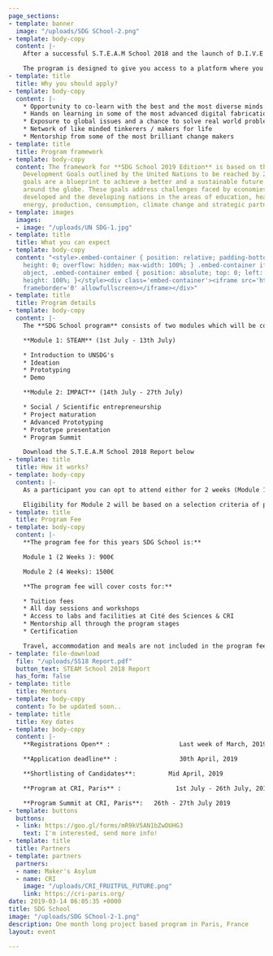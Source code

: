 ```yaml
---
page_sections:
- template: banner
  image: "/uploads/SDG SChool-2.png"
- template: body-copy
  content: |-
    After a successful S.T.E.A.M School 2018 and the launch of D.I.V.E 2019, we bring to you yet another program to provide a global learning experience, this time in Paris, France. The **SDG School 2019 Edition** is a one month long project based program which Maker’s Asylum will be conducting in partnership with [Centre for Research and Interdisciplinarity, Paris](https://cri-paris.org)

    The program is designed to give you access to a platform where you can voice an opinion, take an action and create an impact.
- template: title
  title: Why you should apply?
- template: body-copy
  content: |-
    * Opportunity to co-learn with the best and the most diverse minds
    * Hands on learning in some of the most advanced digital fabrication labs
    * Exposure to global issues and a chance to solve real world problems using technology
    * Network of like minded tinkerers / makers for life
    * Mentorship from some of the most brilliant change makers
- template: title
  title: Program framework
- template: body-copy
  content: The framework for **SDG School 2019 Edition** is based on the Sustainable
    Development Goals outlined by the United Nations to be reached by 2030. These
    goals are a blueprint to achieve a better and a sustainable future for all cultures
    around the globe. These goals address challenges faced by economies both in the
    developed and the developing nations in the areas of education, healthcare, equalities,
    energy, production, consumption, climate change and strategic partnerships
- template: images
  images:
  - image: "/uploads/UN SDG-1.jpg"
- template: title
  title: What you can expect
- template: body-copy
  content: "<style>.embed-container { position: relative; padding-bottom: 56.25%;
    height: 0; overflow: hidden; max-width: 100%; } .embed-container iframe, .embed-container
    object, .embed-container embed { position: absolute; top: 0; left: 0; width: 100%;
    height: 100%; }</style><div class='embed-container'><iframe src='https://www.youtube.com/embed/VglywTOj_rY'
    frameborder='0' allowfullscreen></iframe></div>"
- template: title
  title: Program details
- template: body-copy
  content: |-
    The **SDG School program** consists of two modules which will be conducted within a time span of 4 weeks. The components of each module are as follows:

    **Module 1: STEAM** (1st July - 13th July)

    * Introduction to UNSDG's
    * Ideation
    * Prototyping
    * Demo

    **Module 2: IMPACT** (14th July - 27th July)

    * Social / Scientific entrepreneurship
    * Project maturation
    * Advanced Prototyping
    * Prototype presentation
    * Program Summit

    Download the S.T.E.A.M School 2018 Report below
- template: title
  title: How it works?
- template: body-copy
  content: |-
    As a participant you can opt to attend either for 2 weeks (Module 1) or 4 weeks (Module 1 + 2) of the program.

    Eligibility for Module 2 will be based on a selection criteria of projects which are high impact prototypes. Candidates whose projects don't get selected and have choosen the 4 Week module while applying will be reshuffled to these high impact projects.
- template: title
  title: Program Fee
- template: body-copy
  content: |-
    **The program fee for this years SDG School is:**

    Module 1 (2 Weeks ): 900€

    Module 2 (4 Weeks): 1500€

    **The program fee will cover costs for:**

    * Tuition fees
    * All day sessions and workshops
    * Access to labs and facilities at Cité des Sciences & CRI
    * Mentorship all through the program stages
    * Certification

    Travel, accommodation and meals are not included in the program fee.
- template: file-download
  file: "/uploads/SS18 Report.pdf"
  button_text: STEAM School 2018 Report
  has_form: false
- template: title
  title: Mentors
- template: body-copy
  content: To be updated soon..
- template: title
  title: Key dates
- template: body-copy
  content: |-
    **Registrations Open** :                   Last week of March, 2019

    **Application deadline** :                 30th April, 2019

    **Shortlisting of Candidates**:         Mid April, 2019

    **Program at CRI, Paris** :               1st July - 26th July, 2019

    **Program Summit at CRI, Paris**:   26th - 27th July 2019
- template: buttons
  buttons:
  - link: https://goo.gl/forms/mR9kV5AN1bZwDUHG3
    text: I'm interested, send more info!
- template: title
  title: Partners
- template: partners
  partners:
  - name: Maker's Asylum
  - name: CRI
    image: "/uploads/CRI_FRUITFUL_FUTURE.png"
    link: https://cri-paris.org/
date: 2019-03-14 06:05:35 +0000
title: SDG School
image: "/uploads/SDG SChool-2-1.png"
description: One month long project based program in Paris, France
layout: event

---
```

